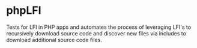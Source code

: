 # phpLFI
Tests for LFI in PHP apps and automates the process of leveraging LFI's to recursively download source code and discover new files via includes to download additional source code files.

